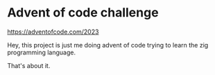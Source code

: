 # Advent of code challenge

https://adventofcode.com/2023

Hey, this project is just me doing advent of code trying to learn the zig programming language.

That's about it.